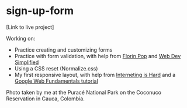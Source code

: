# sign-up-form

[Link to live project]

Working on:
+ Practice creating and customizing forms
+ Practice with form validation, with help from [Florin Pop](https://www.youtube.com/watch?v=rsd4FNGTRBw) and [Web Dev Simplified](https://www.youtube.com/watch?v=In0nB0ABaUk)
+ Using a CSS reset (Normalize.css)
+ My first responsive layout, with help from [Interneting is Hard](https://www.internetingishard.com/html-and-css/responsive-design/#mobile-first-development) and a [Google Web Fundamentals tutorial](https://developers.google.com/web/fundamentals/design-and-ux/responsive/patterns?hl=en)

Photo taken by me at the Puracé National Park on the Coconuco Reservation in Cauca, Colombia.
